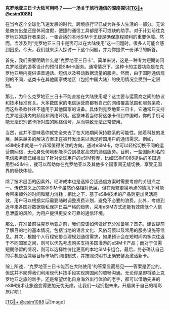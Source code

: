 **克罗地亚三日卡大陆可用吗？——一场关于旅行通信的深度探讨[[TG💪+ @esim1088](https://t.me/s/esim1088)]**

在当今这个全球化飞速发展的时代，跨境旅行早已成为许多人生活的一部分。无论是商务出差还是休闲度假，便捷的通信工具都是不可或缺的助手。对于计划前往克罗地亚的旅行者来说，一张合适的本地SIM卡无疑是确保旅程顺利的重要保障。然而，当涉及到“克罗地亚三日卡是否可以在大陆使用”这一问题时，很多人可能会感到困惑。今天，我们就来深入探讨一下这个问题，并为你提供一份详尽的解答。

首先，我们需要明确什么是“克罗地亚三日卡”。简单来说，这是一种专为短期访问克罗地亚的游客设计的预付费SIM卡服务。通常情况下，这种卡的主要功能是在克罗地亚境内提供语音通话、短信以及移动数据流量的服务。然而，由于国际通信规则的不同，这类卡在其他国家或地区（包括中国大陆）的使用情况会受到一定限制。

那么，为什么克罗地亚三日卡不能直接在大陆使用呢？这主要与运营商之间的协议和技术标准有关。大多数国家的电信运营商都有自己的网络覆盖范围和服务条款，而这些条款往往不适用于其他国家的设备。具体到克罗地亚三日卡，它通常只支持克罗地亚境内的频段和网络环境。这意味着当你将这张卡带到中国时，你的手机可能无法识别该卡所对应的网络信号，从而导致无法正常使用。

当然，这并不意味着你就完全失去了在大陆期间保持联系的可能性。随着科技的发展，越来越多的解决方案正在被开发出来以满足跨国用户的通讯需求。例如，eSIM技术就是一个非常值得关注的方向。通过eSIM卡，你可以轻松切换不同的运营商网络，无论身处何地都能享受到稳定高效的通信服务。目前，一些国际知名的电信服务商已经推出了针对全球用户的eSIM套餐，比如ESIM1088提供的多国通用型eSIM卡，就可以帮助你在克罗地亚以及其他多个国家间无缝切换，享受无国界的畅快体验。

除了技术层面的因素外，经济成本也是选择合适通信方案时需要考虑的关键点之一。传统意义上的实体SIM卡虽然价格相对低廉，但在频繁更换地点的情况下可能会带来额外的时间和精力消耗；相比之下，基于eSIM技术的产品则更加灵活高效，用户可以根据实际需要随时调整资费计划，避免不必要的浪费。此外，考虑到近年来各国对数据隐私保护日益严格的趋势，采用eSIM方式还能有效降低个人信息泄露的风险，为用户提供更安全可靠的通信环境。

那么，在准备前往克罗地亚之前，我们应该如何做好充分准备呢？首先，建议提前了解目的地的基本情况，包括当地的语言文化、风俗习惯以及常用的服务设施等信息。其次，根据个人行程安排合理规划通信需求，如果预计会在短时间内多次往返于不同国家之间，则可以优先考虑购买支持多国漫游的eSIM卡产品；而对于仅需短期停留的情况，则可以选择性价比更高的本地SIM卡组合。最后，务必确认自己的手机是否兼容目标市场的网络制式，并按照说明书正确安装及激活新卡。

综上所述，“克罗地亚三日卡能否在大陆使用”的答案显而易见——答案是否定的。但这并不妨碍我们利用现代科技手段实现跨国间的顺畅沟通。无论你是即将踏上克罗地亚之旅的新手，还是希望优化自身海外出行体验的老手，都可以借助先进的eSIM技术让旅途变得更加无忧无虑。让我们一起拥抱未来，开启属于自己的精彩旅程吧！

[[TG💪+ @esim1088](https://t.me/s/esim1088) ![Image](https://i.postimg.cc/4NQfJmqS/Snipaste-2025-05-13-00-14-12.png)]